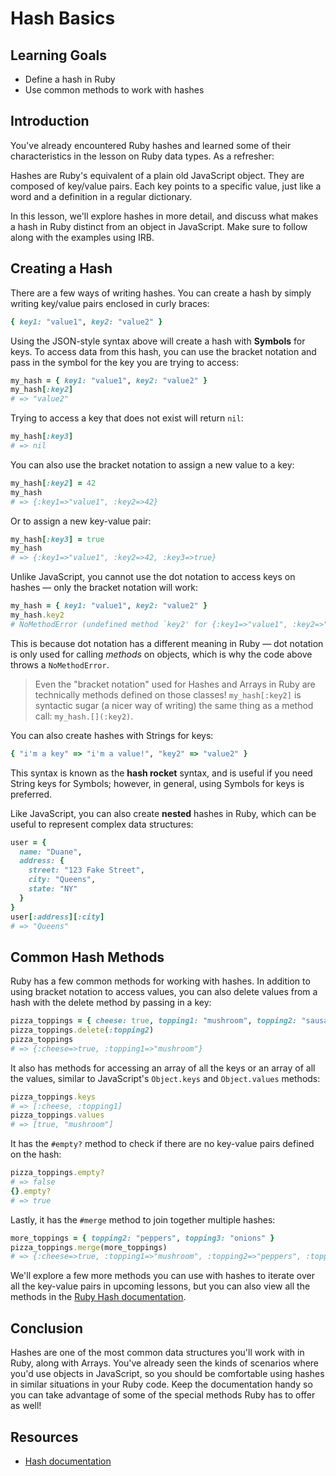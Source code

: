 # Hash Basics

## Learning Goals

- Define a hash in Ruby
- Use common methods to work with hashes

## Introduction

You've already encountered Ruby hashes and learned some of their characteristics
in the lesson on Ruby data types. As a refresher:

Hashes are Ruby's equivalent of a plain old JavaScript object. They are composed
of key/value pairs. Each key points to a specific value, just like a word and a
definition in a regular dictionary.

In this lesson, we'll explore hashes in more detail, and discuss what makes a
hash in Ruby distinct from an object in JavaScript. Make sure to follow along
with the examples using IRB.

## Creating a Hash

There are a few ways of writing hashes. You can create a hash by simply writing
key/value pairs enclosed in curly braces:

```rb
{ key1: "value1", key2: "value2" }
```

Using the JSON-style syntax above will create a hash with **Symbols** for keys.
To access data from this hash, you can use the bracket notation and pass in the
symbol for the key you are trying to access:

```rb
my_hash = { key1: "value1", key2: "value2" }
my_hash[:key2]
# => "value2"
```

Trying to access a key that does not exist will return `nil`:

```rb
my_hash[:key3]
# => nil
```

You can also use the bracket notation to assign a new value to a key:

```rb
my_hash[:key2] = 42
my_hash
# => {:key1=>"value1", :key2=>42}
```

Or to assign a new key-value pair:

```rb
my_hash[:key3] = true
my_hash
# => {:key1=>"value1", :key2=>42, :key3=>true}
```

Unlike JavaScript, you cannot use the dot notation to access keys on hashes
— only the bracket notation will work:

```rb
my_hash = { key1: "value1", key2: "value2" }
my_hash.key2
# NoMethodError (undefined method `key2' for {:key1=>"value1", :key2=>"value2"}:Hash)
```

This is because dot notation has a different meaning in Ruby — dot
notation is only used for calling _methods_ on objects, which is why the code
above throws a `NoMethodError`.

> Even the "bracket notation" used for Hashes and Arrays in Ruby are technically
> methods defined on those classes! `my_hash[:key2]` is syntactic sugar (a nicer
> way of writing) the same thing as a method call: `my_hash.[](:key2)`.

You can also create hashes with Strings for keys:

```rb
{ "i'm a key" => "i'm a value!", "key2" => "value2" }
```

This syntax is known as the **hash rocket** syntax, and is useful if you need
String keys for Symbols; however, in general, using Symbols for keys is
preferred.

Like JavaScript, you can also create **nested** hashes in Ruby, which can be
useful to represent complex data structures:

```rb
user = {
  name: "Duane",
  address: {
    street: "123 Fake Street",
    city: "Queens",
    state: "NY"
  }
}
user[:address][:city]
# => "Queens"
```

## Common Hash Methods

Ruby has a few common methods for working with hashes. In addition to using
bracket notation to access values, you can also delete values from a hash with
the delete method by passing in a key:

```rb
pizza_toppings = { cheese: true, topping1: "mushroom", topping2: "sausage" }
pizza_toppings.delete(:topping2)
pizza_toppings
# => {:cheese=>true, :topping1=>"mushroom"}
```

It also has methods for accessing an array of all the keys or an array of all
the values, similar to JavaScript's `Object.keys` and `Object.values` methods:

```rb
pizza_toppings.keys
# => [:cheese, :topping1]
pizza_toppings.values
# => [true, "mushroom"]
```

It has the `#empty?` method to check if there are no key-value pairs defined on
the hash:

```rb
pizza_toppings.empty?
# => false
{}.empty?
# => true
```

Lastly, it has the `#merge` method to join together multiple hashes:

```rb
more_toppings = { topping2: "peppers", topping3: "onions" }
pizza_toppings.merge(more_toppings)
# => {:cheese=>true, :topping1=>"mushroom", :topping2=>"peppers", :topping3=>"onions"}
```

We'll explore a few more methods you can use with hashes to iterate over all the
key-value pairs in upcoming lessons, but you can also view all the methods in
the [Ruby Hash documentation][hash docs].

## Conclusion

Hashes are one of the most common data structures you'll work with in Ruby,
along with Arrays. You've already seen the kinds of scenarios where you'd use
objects in JavaScript, so you should be comfortable using hashes in similar
situations in your Ruby code. Keep the documentation handy so you can take
advantage of some of the special methods Ruby has to offer as well!

## Resources

- [Hash documentation][hash docs]

[hash docs]: https://ruby-doc.org/core-2.7.3/Hash.html
